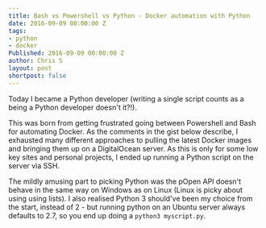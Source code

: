 ```yaml
---
title: Bash vs Powershell vs Python - Docker automation with Python
date: 2016-09-09 00:00:00 Z
tags:
- python
- docker
Published: 2016-09-09 00:00:00 Z
author: Chris S
layout: post
shortpost: false
---
```


Today I became a Python developer (writing a single script counts as a being a Python developer doesn't it?!).

This was born from getting frustrated going between Powershell and Bash for automating Docker. As the comments in the gist below describe, I exhausted many different approaches to pulling the latest Docker images and bringing them up on a DigitalOcean server. As this is only for some low key sites and personal projects, I ended up running a Python script on the server via SSH.

The mildly amusing part to picking Python was the pOpen API doesn't behave in the same way on Windows as on Linux (Linux is picky about using using lists). I also realised Python 3 should've been my choice from the start, instead of 2 - but running python on an Ubuntu server always defaults to 2.7, so you end up doing a `python3 myscript.py`.

<script src="https://gist.github.com/yetanotherchris/84177157d590acdb0614866ff1d1c536.js"></script>